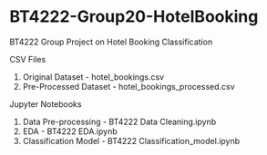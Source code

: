 # BT4222-Group20-HotelBooking
BT4222 Group Project on Hotel Booking Classification

CSV Files
1) Original Dataset - hotel_bookings.csv
2) Pre-Processed Dataset - hotel_bookings_processed.csv

Jupyter Notebooks
1) Data Pre-processing - BT4222 Data Cleaning.ipynb
2) EDA - BT4222 EDA.ipynb
3) Classification Model - BT4222 Classification_model.ipynb
